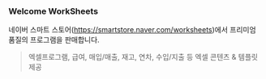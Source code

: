 ### Welcome WorkSheets
네이버 스마트 스토어(https://smartstore.naver.com/worksheets)에서 프리미엄 품질의 프로그램을 판매합니다.

> 엑셀프로그램, 급여, 매입/매출, 재고, 연차, 수입/지출 등 엑셀 콘텐츠 & 템플릿 제공

